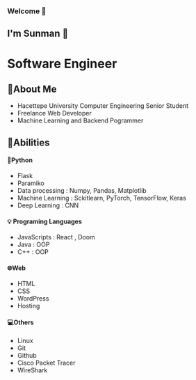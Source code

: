 ### Welcome :wave:
 
## I'm Sunman  :sunrise:

# Software Engineer 

## :page_facing_up:About Me 

- Hacettepe University Computer Engineering Senior Student
- Freelance Web Developer
- Machine Learning and Backend Pogrammer


## :muscle:Abilities 

#### :snake:Python 
- Flask
- Paramiko
- Data processing : Numpy, Pandas, Matplotlib
- Machine Learning : Sckitlearn, PyTorch, TensorFlow, Keras
- Deep Learning : CNN
  
#### :bulb: Programing Languages
- JavaScripts : React ,  Doom
- Java : OOP
- C++ : OOP

#### :globe_with_meridians:Web
- HTML
- CSS
- WordPress
- Hosting

#### :computer:Others 
- Linux
- Git
- Github
- Cisco Packet Tracer 
- WireShark

